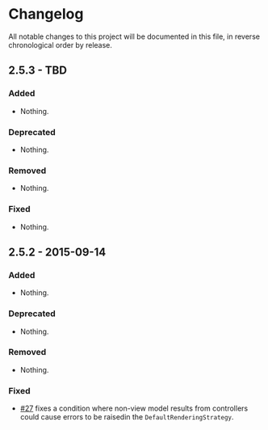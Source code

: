 # Changelog

All notable changes to this project will be documented in this file, in reverse chronological order by release.

## 2.5.3 - TBD

### Added

- Nothing.

### Deprecated

- Nothing.

### Removed

- Nothing.

### Fixed

- Nothing.

## 2.5.2 - 2015-09-14

### Added

- Nothing.

### Deprecated

- Nothing.

### Removed

- Nothing.

### Fixed

- [#27](https://github.com/zendframework/zend-mvc/pull/27) fixes a condition
  where non-view model results from controllers could cause errors to be
  raisedin the `DefaultRenderingStrategy`.
